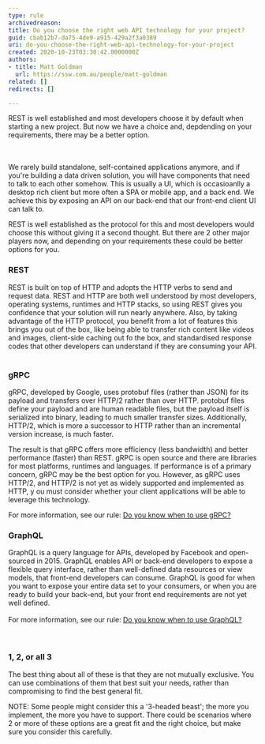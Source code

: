 ```yaml
---
type: rule
archivedreason: 
title: Do you choose the right web API technology for your project?
guid: cbab12b7-da75-4de9-a915-429a2f3a0389
uri: do-you-choose-the-right-web-api-technology-for-your-project
created: 2020-10-23T03:30:42.0000000Z
authors:
- title: Matt Goldman
  url: https://ssw.com.au/people/matt-goldman
related: []
redirects: []

---
```



REST is well established and most developers choose it by default when starting a new project. But now we have a choice&#160;and, depdending on your requirements, there may be a better option.<br>
<br><excerpt class='endintro'></excerpt><br>
<p>We rarely build standalone, self-contained applications anymore, and if you're building a data driven solution, you will have components that need to talk to each other somehow. This is usually a UI, which is&#160;occasioanlly a desktop rich client but more often a SPA or mobile app, and a back end.&#160;We achieve this by exposing an API on our back-end that our&#160;front-end client UI can talk to.<br></p><p>REST is well established as the protocol for this and most developers would choose this without giving it a second thought. But there are 2 other major players now, and depending on your requirements these could be better options for you.<br></p><h3 class="ssw15-rteElement-H3">REST<br></h3>​REST is built on top of HTTP and adopts the HTTP verbs to send and request data. REST and HTTP are both well understood by most developers, operating systems, runtimes and HTTP stacks, so using REST gives you confidence that your solution will run nearly anywhere. Also, by taking advantage of the HTTP protocol, you benefit from a lot of features this brings you out of the box, like being able to transfer rich content like videos and images, client-side caching out fo the box, and standardised response codes that other developers can understand if they are consuming your API.<div><br><div><h3 class="ssw15-rteElement-H3">gRPC<br></h3><p>gRPC,&#160;developed by Google, uses protobuf files (rather than JSON) for its payload and transfers over HTTP/2 rather than over HTTP. protobuf files define your payload and are human readable files, but the&#160;payload itself is serialized into binary, leading to much smaller transfer sizes. Additionally, HTTP/2, which is more a successor to HTTP rather than an incremental version increase, is much faster.</p><p>The result is that gRPC offers more efficiency (less bandwidth) and better performance (faster) than REST. gRPC is open source and there are libraries for most platforms, runtimes and languages. If performance is of a primary concern, gRPC may be the best option for you. However, as gRPC uses HTTP/2, and HTTP/2 is not yet as widely supported and implemented as HTTP, y ou must consider whether your client applications will be able to leverage this technology.<br></p><p>For more information, see our rule&#58;&#160;<a href="/_layouts/15/FIXUPREDIRECT.ASPX?WebId=3dfc0e07-e23a-4cbb-aac2-e778b71166a2&amp;TermSetId=07da3ddf-0924-4cd2-a6d4-a4809ae20160&amp;TermId=e399b52f-6c01-4897-8054-eb90040e8f85">Do you know when to use gRPC?​</a><br></p><h3 class="ssw15-rteElement-H3">​GraphQL<br></h3></div></div><div>GraphQL is a query language for APIs, developed by Facebook and open-sourced in 2015. GraphQL enables API or back-end developers to expose a flexible query interface, rather than well-defined data resources or view models, that front-end developers can consume. GraphQL is good for when you want to expose your entire data set to your consumers, or when you are ready to build your back-end, but your front end requirements are not yet well defined.<br></div><div><br></div><div>For more information, see our rule&#58;&#160;<a href="/_layouts/15/FIXUPREDIRECT.ASPX?WebId=3dfc0e07-e23a-4cbb-aac2-e778b71166a2&amp;TermSetId=07da3ddf-0924-4cd2-a6d4-a4809ae20160&amp;TermId=f70bb4e5-6cd9-453d-9a6d-94af7141fbf5">Do you know when to use GraphQL?​</a><br><br></div><div><br></div><h3 class="ssw15-rteElement-H3">1, 2, or all 3<br></h3><p>​​​The best thing about all of these is that they are not mutually exclusive. You can use combinations of them that best suit your needs, rather than compromising to find the best general fit.<br></p><p>NOTE&#58; Some people might consider this a '3-headed beast'; the more you implement, the more you have to support. There could be scenarios where 2 or more of these options are a great fit and the right choice, but make sure you consider this carefully.<br></p><br>


